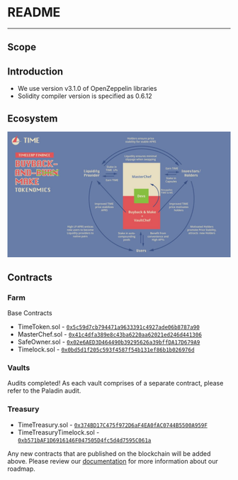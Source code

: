 # README

---

## Scope

## Introduction

- We use version v3.1.0 of OpenZeppelin libraries
- Solidity compiler version is specified as 0.6.12

## Ecosystem

![Buyback and Make Ecosystem](./images/buyback-and-make.jpeg)

## Contracts

### Farm

Base Contracts

- TimeToken.sol - [`0x5c59d7cb794471a9633391c4927ade06b8787a90`](https://polygonscan.com/token/0x5c59d7cb794471a9633391c4927ade06b8787a90)
- MasterChef.sol - [`0x41c4dfa389e8c43ba6220aa62021ed246d441306`](https://polygonscan.com/address/0x41c4dfa389e8c43ba6220aa62021ed246d441306)
- SafeOwner.sol - [`0x02e6AED3D464490b39295626a39bffDA17D679A9`](https://polygonscan.com/address/0x02e6AED3D464490b39295626a39bffDA17D679A9)
- Timelock.sol - [`0x0bd5d1f205c593f4587f54b131ef86b1b026976d`](https://polygonscan.com/address/0x0bd5d1f205c593f4587f54b131ef86b1b026976d)

### Vaults

Audits completed!
As each vault comprises of a separate contract, please refer to the Paladin audit. 

### Treasury

- TimeTreasury.sol - [`0x374BD17C475f972D6aF4EA0fAC0744B5500A959F`](https://polygonscan.com/address/0x374bd17c475f972d6af4ea0fac0744b5500a959f)
- TimeTreasuryTimelock.sol - [`0xb571bAF1D6916146F047505D4fc5d4d7595C061a`](https://polygonscan.com/address/0xb571baf1d6916146f047505d4fc5d4d7595c061a)

Any new contracts that are published on the blockchain will be added above.
Please review our [documentation](https://docs.timeleap.finance) for more information about our roadmap.

